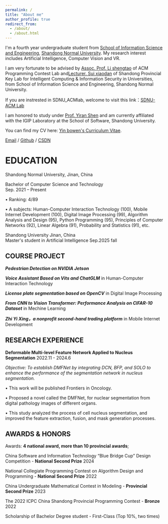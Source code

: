 ```yaml
---
permalink: /
title: "About me"
author_profile: true
redirect_from: 
  - /about/
  - /about.html
---
```


I'm a fourth year undergraduate student from [School of Information Science and Engineering](http://www.ischool.sdnu.edu.cn/), [Shandong Normal University](https://www.sdnu.edu.cn/). My research interest includes Artificial Intelligence, Computer Vision and VR.

I am very fortunate to be advised by [Assoc. Prof. Li shengtao](http://www.ischool.sdnu.edu.cn/info/1322/5803.htm) of ACM Programming Contest Lab and[Lecturer. Sui xiaodan](http://www.ischool.sdnu.edu.cn/info/1323/7000.htm) of Shandong Provincial Key Lab for Intelligent Computing & Information Security in Universities, from School of Information Science and Engineering, Shandong Normal University. 

If you are instrested in SDNU_ACMlab, welcome to visit this link：[SDNU-ACM Lab](http://152.136.175.166/)

I am honored to study under [Prof. Yiran Shen](https://faculty.sdu.edu.cn/shenyiran/zh_CN/index.htm) and am currently affiliated with the IGIP Laboratory at the School of Software, Shandong University.

You can find my CV here: [Yin bowen's Curriculum Vitae](../assets/resume.pdf).

[Email](mailto:elisia.ybw@gmail.com) / [Github](https://github.com/YbwElysia) / [CSDN](https://blog.csdn.net/qq_63747498?spm=1000.2115.3001.5343)


EDUCATION  
======  

Shandong Normal University, Jinan, China  

Bachelor of Computer Science and Technology  
Sep. 2021 – Present  

• Ranking: 4/89  

• A subjects: Human-Computer Interaction Technology (100), Mobile Internet Development (100), Digital Image Processing (99), Algorithm Analysis and Design (95), Python Programming (95), Principles of Computer Networks (92), Linear Algebra (91), Probability and Statistics (91), etc.


Shandong University Jinan, China  
Master's student in Artificial Intelligence Sep.2025 fall  

COURSE PROJECT
------
***Pedestrian Detection on NVlDlA Jetson*** 

***Voice Assistant Based on Vits and ChatGLM*** in Human-Computer Interaction Technology

***License plate segmentation based on OpenCV*** in Digital Image Processing

***From CNN to Vision Transformer: Performance Analysis on ClFAR-10 Dataset*** in Mechine Learning

***Zhi Yi Xing，a nonprofit second-hand trading platform*** in Mobile Internet Development

RESEARCH EXPERIENCE
------
**Deformable Multi-level Feature Network Applied to Nucleus Segmentation**       2022.11 - 2024.6

*Objective: To establish DMFNet by integrating DCN, BFP, and SOLO to enhance the performance of the segmentation network in nucleus segmentation.*

• This work will be published Frontiers in Oncology.

• Proposed a novel called the DMFNet, for nuclear segmentation from digital pathology images of different organs.

• This study analyzed the process of cell nucleus segmentation, and improved the feature extraction, fusion, and mask generation processes.

AWARDS & HONORS
------
Awards: **4 national award, more than 10 provincial awards**;

China Software and Information Technology “Blue Bridge Cup” Design Competition - **National Second Prize** 2024

National Collegiate Programming Contest on Algorithm Design and Programming - **National Second Prize** 2022

China Undergraduate Mathematical Contest in Modeling - **Provincial Second Prize** 2023

The 2022 ICPC China Shandong Provincial Programming Contest - **Bronze** 2022

Scholarship of Bachelor Degree student - First-Class (Top 10%, two times)
